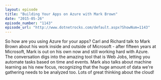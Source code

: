 ```yaml
---
layout: episode
title: "Building Your Apps on Azure with Mark Brown"
date: "2015-05-26"
episode_number: "1143"
episode_url: "http://www.dotnetrocks.com/default.aspx?ShowNum=1143"
---
```


So how are you using Azure for your apps? Carl and Richard talk to Mark Brown about his work inside and outside of Microsoft - after fifteen years at Microsoft, Mark is out on his own now and still working hard with Azure. The conversation digs into the amazing tool that is Web Jobs, letting you automate tasks based on time and events. Mark also talks about machine learning as his new focus, recognizing that the huge amount of data we're gathering needs to be analyzed too. Lots of great thinking about the cloud!
